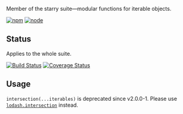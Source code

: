 Member of the starry suite—modular functions for iterable objects.

[![npm](https://img.shields.io/npm/v/starry.intersection.svg?style=flat-square)](https://www.npmjs.com/package/starry.intersection) [![node](https://img.shields.io/node/v/starry.intersection.svg?style=flat-square)](https://nodejs.org/en/download/)

## Status

Applies to the whole suite.

[![Build Status](https://img.shields.io/travis/seangenabe/starry.svg?style=flat-square)](https://travis-ci.org/seangenabe/starry) [![Coverage Status](https://img.shields.io/coveralls/seangenabe/starry.svg?style=flat-square)](https://coveralls.io/github/seangenabe/starry)

## Usage

`intersection(...iterables)` is deprecated since v2.0.0-1. Please use [`lodash.intersection`](https://www.npmjs.com/package/lodash.intersection) instead.

